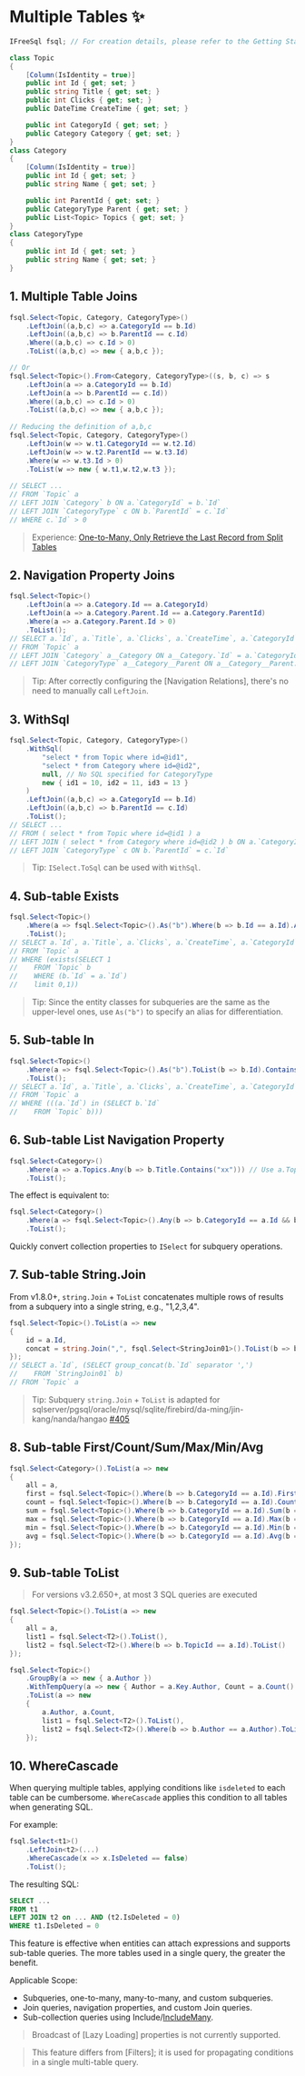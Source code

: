 # Multiple Tables ✨

```csharp
IFreeSql fsql; // For creation details, please refer to the Getting Started document

class Topic 
{
    [Column(IsIdentity = true)]
    public int Id { get; set; }
    public string Title { get; set; }
    public int Clicks { get; set; }
    public DateTime CreateTime { get; set; }

    public int CategoryId { get; set; }
    public Category Category { get; set; }
}
class Category 
{
    [Column(IsIdentity = true)]
    public int Id { get; set; }
    public string Name { get; set; }

    public int ParentId { get; set; }
    public CategoryType Parent { get; set; }
    public List<Topic> Topics { get; set; }
}
class CategoryType
{
    public int Id { get; set; }
    public string Name { get; set; }
}
```

## 1. Multiple Table Joins

```csharp
fsql.Select<Topic, Category, CategoryType>()
    .LeftJoin((a,b,c) => a.CategoryId == b.Id)
    .LeftJoin((a,b,c) => b.ParentId == c.Id)
    .Where((a,b,c) => c.Id > 0)
    .ToList((a,b,c) => new { a,b,c });

// Or
fsql.Select<Topic>().From<Category, CategoryType>((s, b, c) => s
    .LeftJoin(a => a.CategoryId == b.Id)
    .LeftJoin(a => b.ParentId == c.Id))
    .Where((a,b,c) => c.Id > 0)
    .ToList((a,b,c) => new { a,b,c });
  
// Reducing the definition of a,b,c
fsql.Select<Topic, Category, CategoryType>()
    .LeftJoin(w => w.t1.CategoryId == w.t2.Id)
    .LeftJoin(w => w.t2.ParentId == w.t3.Id)
    .Where(w => w.t3.Id > 0)
    .ToList(w => new { w.t1,w.t2,w.t3 });
  
// SELECT ...
// FROM `Topic` a
// LEFT JOIN `Category` b ON a.`CategoryId` = b.`Id`
// LEFT JOIN `CategoryType` c ON b.`ParentId` = c.`Id`
// WHERE c.`Id` > 0
```

> Experience: [One-to-Many, Only Retrieve the Last Record from Split Tables](https://github.com/dotnetcore/FreeSql/issues/430)

## 2. Navigation Property Joins

```csharp
fsql.Select<Topic>()
    .LeftJoin(a => a.Category.Id == a.CategoryId)
    .LeftJoin(a => a.Category.Parent.Id == a.Category.ParentId)
    .Where(a => a.Category.Parent.Id > 0)
    .ToList();
// SELECT a.`Id`, a.`Title`, a.`Clicks`, a.`CreateTime`, a.`CategoryId`, a__Category.`Id` as6, a__Category.`Name`, a__Category.`ParentId`
// FROM `Topic` a
// LEFT JOIN `Category` a__Category ON a__Category.`Id` = a.`CategoryId`
// LEFT JOIN `CategoryType` a__Category__Parent ON a__Category__Parent.`Id` = a__Category.`ParentId`
```

> Tip: After correctly configuring the [Navigation Relations], there's no need to manually call `LeftJoin`.

## 3. WithSql

```csharp
fsql.Select<Topic, Category, CategoryType>()
    .WithSql(
        "select * from Topic where id=@id1",
        "select * from Category where id=@id2",
        null, // No SQL specified for CategoryType
        new { id1 = 10, id2 = 11, id3 = 13 }
    )
    .LeftJoin((a,b,c) => a.CategoryId == b.Id)
    .LeftJoin((a,b,c) => b.ParentId == c.Id)
    .ToList();
// SELECT ...
// FROM ( select * from Topic where id=@id1 ) a
// LEFT JOIN ( select * from Category where id=@id2 ) b ON a.`CategoryId` = b.`Id`
// LEFT JOIN `CategoryType` c ON b.`ParentId` = c.`Id`
```

> Tip: `ISelect.ToSql` can be used with `WithSql`.

## 4. Sub-table Exists

```csharp
fsql.Select<Topic>()
    .Where(a => fsql.Select<Topic>().As("b").Where(b => b.Id == a.Id).Any())
    .ToList();
// SELECT a.`Id`, a.`Title`, a.`Clicks`, a.`CreateTime`, a.`CategoryId`
// FROM `Topic` a
// WHERE (exists(SELECT 1
//    FROM `Topic` b
//    WHERE (b.`Id` = a.`Id`)
//    limit 0,1))
```

> Tip: Since the entity classes for subqueries are the same as the upper-level ones, use `As("b")` to specify an alias for differentiation.

## 5. Sub-table In

```csharp
fsql.Select<Topic>()
    .Where(a => fsql.Select<Topic>().As("b").ToList(b => b.Id).Contains(a.Id))
    .ToList();
// SELECT a.`Id`, a.`Title`, a.`Clicks`, a.`CreateTime`, a.`CategoryId`
// FROM `Topic` a
// WHERE (((a.`Id`) in (SELECT b.`Id`
//    FROM `Topic` b)))
```

## 6. Sub-table List Navigation Property

```csharp
fsql.Select<Category>()
    .Where(a => a.Topics.Any(b => b.Title.Contains("xx"))) // Use a.Topics.AsSelect() for versions below v3.2.600
    .ToList();
```

The effect is equivalent to:

```csharp
fsql.Select<Category>()
    .Where(a => fsql.Select<Topic>().Any(b => b.CategoryId == a.Id && b.Title.Contains("xx")))
    .ToList();
```

Quickly convert collection properties to `ISelect` for subquery operations.

## 7. Sub-table String.Join

From v1.8.0+, `string.Join` + `ToList` concatenates multiple rows of results from a subquery into a single string, e.g., "1,2,3,4".

```csharp
fsql.Select<Topic>().ToList(a => new
{
    id = a.Id,
    concat = string.Join(",", fsql.Select<StringJoin01>().ToList(b => b.Id))
});
// SELECT a.`Id`, (SELECT group_concat(b.`Id` separator ',') 
//    FROM `StringJoin01` b) 
// FROM `Topic` a
```

> Tip: Subquery `string.Join` + `ToList` is adapted for sqlserver/pgsql/oracle/mysql/sqlite/firebird/da-ming/jin-kang/nanda/hangao [#405](https://github.com/dotnetcore/FreeSql/issues/405)

## 8. Sub-table First/Count/Sum/Max/Min/Avg

```csharp
fsql.Select<Category>().ToList(a => new 
{
    all = a,
    first = fsql.Select<Topic>().Where(b => b.CategoryId == a.Id).First(b => b.Id),
    count = fsql.Select<Topic>().Where(b => b.CategoryId == a.Id).Count(),
    sum = fsql.Select<Topic>().Where(b => b.CategoryId == a.Id).Sum(b => b.Clicks),
    max = fsql.Select<Topic>().Where(b => b.CategoryId == a.Id).Max(b => b.Clicks),
    min = fsql.Select<Topic>().Where(b => b.CategoryId == a.Id).Min(b => b.Clicks),
    avg = fsql.Select<Topic>().Where(b => b.CategoryId == a.Id).Avg(b => b.Clicks)
});
```

## 9. Sub-table ToList

> For versions v3.2.650+, at most 3 SQL queries are executed

```csharp
fsql.Select<Topic>().ToList(a => new
{
    all = a,
    list1 = fsql.Select<T2>().ToList(),
    list2 = fsql.Select<T2>().Where(b => b.TopicId == a.Id).ToList()
});

fsql.Select<Topic>()
    .GroupBy(a => new { a.Author })
    .WithTempQuery(a => new { Author = a.Key.Author, Count = a.Count() })
    .ToList(a => new
    {
        a.Author, a.Count,
        list1 = fsql.Select<T2>().ToList(),
        list2 = fsql.Select<T2>().Where(b => b.Author == a.Author).ToList()
    });
```

## 10. WhereCascade

When querying multiple tables, applying conditions like `isdeleted` to each table can be cumbersome. `WhereCascade` applies this condition to all tables when generating SQL.

For example:

```csharp
fsql.Select<t1>()
    .LeftJoin<t2>(...)
    .WhereCascade(x => x.IsDeleted == false)
    .ToList();
```

The resulting SQL:

```sql
SELECT ...
FROM t1
LEFT JOIN t2 on ... AND (t2.IsDeleted = 0) 
WHERE t1.IsDeleted = 0
```

This feature is effective when entities can attach expressions and supports sub-table queries. The more tables used in a single query, the greater the benefit.

Applicable Scope:

- Subqueries, one-to-many, many-to-many, and custom subqueries.
- Join queries, navigation properties, and custom Join queries.
- Sub-collection queries using Include/[IncludeMany](select-include.md).

> Broadcast of [Lazy Loading] properties is not currently supported.

> This feature differs from [Filters]; it is used for propagating conditions in a single multi-table query.